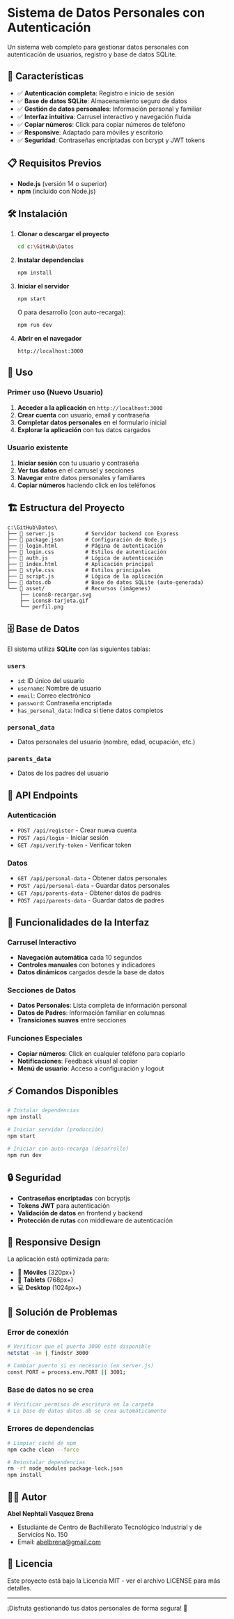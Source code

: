# Sistema de Datos Personales con Autenticación

Un sistema web completo para gestionar datos personales con autenticación de usuarios, registro y base de datos SQLite.

## 🚀 Características

-   ✅ **Autenticación completa**: Registro e inicio de sesión
-   ✅ **Base de datos SQLite**: Almacenamiento seguro de datos
-   ✅ **Gestión de datos personales**: Información personal y familiar
-   ✅ **Interfaz intuitiva**: Carrusel interactivo y navegación fluida
-   ✅ **Copiar números**: Click para copiar números de teléfono
-   ✅ **Responsive**: Adaptado para móviles y escritorio
-   ✅ **Seguridad**: Contraseñas encriptadas con bcrypt y JWT tokens

## 📋 Requisitos Previos

-   **Node.js** (versión 14 o superior)
-   **npm** (incluido con Node.js)

## 🛠️ Instalación

1. **Clonar o descargar el proyecto**

    ```bash
    cd c:\GitHub\Datos
    ```

2. **Instalar dependencias**

    ```bash
    npm install
    ```

3. **Iniciar el servidor**

    ```bash
    npm start
    ```

    O para desarrollo (con auto-recarga):

    ```bash
    npm run dev
    ```

4. **Abrir en el navegador**
    ```
    http://localhost:3000
    ```

## 📖 Uso

### Primer uso (Nuevo Usuario)

1. **Acceder a la aplicación** en `http://localhost:3000`
2. **Crear cuenta** con usuario, email y contraseña
3. **Completar datos personales** en el formulario inicial
4. **Explorar la aplicación** con tus datos cargados

### Usuario existente

1. **Iniciar sesión** con tu usuario y contraseña
2. **Ver tus datos** en el carrusel y secciones
3. **Navegar** entre datos personales y familiares
4. **Copiar números** haciendo click en los teléfonos

## 🏗️ Estructura del Proyecto

```
c:\GitHub\Datos\
├── 📄 server.js          # Servidor backend con Express
├── 📄 package.json       # Configuración de Node.js
├── 📄 login.html         # Página de autenticación
├── 📄 login.css          # Estilos de autenticación
├── 📄 auth.js            # Lógica de autenticación
├── 📄 index.html         # Aplicación principal
├── 📄 style.css          # Estilos principales
├── 📄 script.js          # Lógica de la aplicación
├── 📄 datos.db           # Base de datos SQLite (auto-generada)
└── 📁 asset/             # Recursos (imágenes)
    ├── icons8-recargar.svg
    ├── icons8-tarjeta.gif
    └── perfil.png
```

## 🗄️ Base de Datos

El sistema utiliza **SQLite** con las siguientes tablas:

### `users`

-   `id`: ID único del usuario
-   `username`: Nombre de usuario
-   `email`: Correo electrónico
-   `password`: Contraseña encriptada
-   `has_personal_data`: Indica si tiene datos completos

### `personal_data`

-   Datos personales del usuario (nombre, edad, ocupación, etc.)

### `parents_data`

-   Datos de los padres del usuario

## 🔧 API Endpoints

### Autenticación

-   `POST /api/register` - Crear nueva cuenta
-   `POST /api/login` - Iniciar sesión
-   `GET /api/verify-token` - Verificar token

### Datos

-   `GET /api/personal-data` - Obtener datos personales
-   `POST /api/personal-data` - Guardar datos personales
-   `GET /api/parents-data` - Obtener datos de padres
-   `POST /api/parents-data` - Guardar datos de padres

## 🎨 Funcionalidades de la Interfaz

### Carrusel Interactivo

-   **Navegación automática** cada 10 segundos
-   **Controles manuales** con botones y indicadores
-   **Datos dinámicos** cargados desde la base de datos

### Secciones de Datos

-   **Datos Personales**: Lista completa de información personal
-   **Datos de Padres**: Información familiar en columnas
-   **Transiciones suaves** entre secciones

### Funciones Especiales

-   **Copiar números**: Click en cualquier teléfono para copiarlo
-   **Notificaciones**: Feedback visual al copiar
-   **Menú de usuario**: Acceso a configuración y logout

## ⚡ Comandos Disponibles

```bash
# Instalar dependencias
npm install

# Iniciar servidor (producción)
npm start

# Iniciar con auto-recarga (desarrollo)
npm run dev
```

## 🔒 Seguridad

-   **Contraseñas encriptadas** con bcryptjs
-   **Tokens JWT** para autenticación
-   **Validación de datos** en frontend y backend
-   **Protección de rutas** con middleware de autenticación

## 📱 Responsive Design

La aplicación está optimizada para:

-   📱 **Móviles** (320px+)
-   📱 **Tablets** (768px+)
-   💻 **Desktop** (1024px+)

## 🐛 Solución de Problemas

### Error de conexión

```bash
# Verificar que el puerto 3000 esté disponible
netstat -an | findstr 3000

# Cambiar puerto si es necesario (en server.js)
const PORT = process.env.PORT || 3001;
```

### Base de datos no se crea

```bash
# Verificar permisos de escritura en la carpeta
# La base de datos datos.db se crea automáticamente
```

### Errores de dependencias

```bash
# Limpiar caché de npm
npm cache clean --force

# Reinstalar dependencias
rm -rf node_modules package-lock.json
npm install
```

## 👨‍💻 Autor

**Abel Nephtali Vasquez Brena**

-   Estudiante de Centro de Bachillerato Tecnológico Industrial y de Servicios No. 150
-   Email: abelbrena@gmail.com

## 📄 Licencia

Este proyecto está bajo la Licencia MIT - ver el archivo LICENSE para más detalles.

---

¡Disfruta gestionando tus datos personales de forma segura! 🎉
